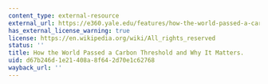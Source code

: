 ```yaml
---
content_type: external-resource
external_url: https://e360.yale.edu/features/how-the-world-passed-a-carbon-threshold-400ppm-and-why-it-matters
has_external_license_warning: true
license: https://en.wikipedia.org/wiki/All_rights_reserved
status: ''
title: How the World Passed a Carbon Threshold and Why It Matters.
uid: d67b246d-1e21-408a-8f64-2d70e1c62768
wayback_url: ''
---
```

